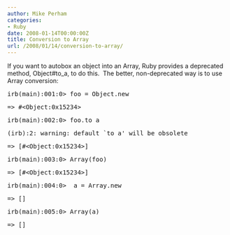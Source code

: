 ```yaml
---
author: Mike Perham
categories:
- Ruby
date: 2008-01-14T00:00:00Z
title: Conversion to Array
url: /2008/01/14/conversion-to-array/
---
```


If you want to autobox an object into an Array, Ruby provides a deprecated method, Object#to_a, to do this.  The better, non-deprecated way is to use Array conversion:

<pre>irb(main):001:0&gt; foo = Object.new</pre>

<pre>=&gt; #&lt;Object:0x15234&gt;</pre>

<pre>irb(main):002:0&gt; foo.to_a</pre>

<pre>(irb):2: warning: default `to_a' will be obsolete</pre>

<pre>=&gt; [#&lt;Object:0x15234&gt;]</pre>

<pre>irb(main):003:0&gt; Array(foo)</pre>

<pre>=&gt; [#&lt;Object:0x15234&gt;]</pre>

<pre>irb(main):004:0&gt;  a = Array.new</pre>

<pre>=&gt; []</pre>

<pre>irb(main):005:0&gt; Array(a)</pre>

<pre>=&gt; []</pre>
